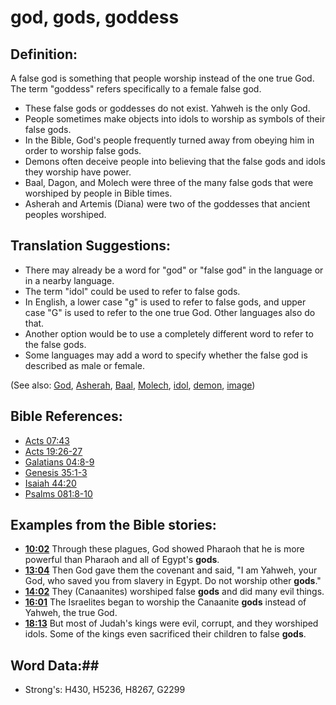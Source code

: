 # god, gods, goddess #

## Definition: ##

A false god is something that people worship instead of the one true God. The term "goddess" refers specifically to a female false god.

* These false gods or goddesses do not exist. Yahweh is the only God.
* People sometimes make objects into idols to worship as symbols of their false gods.
* In the Bible, God's people frequently turned away from obeying him in order to worship false gods.
* Demons often deceive people into believing that the false gods and idols they worship have power.
* Baal, Dagon, and Molech were three of the many false gods that were worshiped by people in Bible times.
* Asherah and Artemis (Diana) were two of the goddesses that ancient peoples worshiped.

## Translation Suggestions: ##

* There may already be a word for "god" or "false god" in the language or in a nearby language.
* The term "idol" could be used to refer to false gods.
* In English, a lower case "g" is used to refer to false gods, and upper case "G" is used to refer to the one true God. Other languages also do that.
* Another option would be to use a completely different word to refer to the false gods.
* Some languages may add a word to specify whether the false god is described as male or female.

(See also: [God](../kt/god.md), [Asherah](../other/asherim.md), [Baal](../other/baal.md), [Molech](../other/molech.md), [idol](../other/idol.md), [demon](../kt/demon.md), [image](../other/image.md))

## Bible References: ##

* [Acts 07:43](rc://en/tn/help/act/07/43)
* [Acts 19:26-27](rc://en/tn/help/act/19/26)
* [Galatians 04:8-9](rc://en/tn/help/gal/04/08)
* [Genesis 35:1-3](rc://en/tn/help/gen/35/01)
* [Isaiah 44:20](rc://en/tn/help/isa/44/20)
* [Psalms 081:8-10](rc://en/tn/help/psa/081/008)

## Examples from the Bible stories: ##

* __[10:02](rc://en/tn/help/obs/10/02)__ Through these plagues, God showed Pharaoh that he is more powerful than Pharaoh and all of Egypt's __gods__.
* __[13:04](rc://en/tn/help/obs/13/04)__ Then God gave them the covenant and said, "I am Yahweh, your God, who saved you from slavery in Egypt. Do not worship other __gods__."
* __[14:02](rc://en/tn/help/obs/14/02)__ They (Canaanites) worshiped false __gods__  and did many evil things.
* __[16:01](rc://en/tn/help/obs/16/01)__ The Israelites began to worship the Canaanite __gods__  instead of Yahweh, the true God.
* __[18:13](rc://en/tn/help/obs/18/13)__ But most of Judah's kings were evil, corrupt, and they worshiped idols. Some of the kings even sacrificed their children to false __gods__.


## Word Data:##

* Strong's: H430, H5236, H8267, G2299

